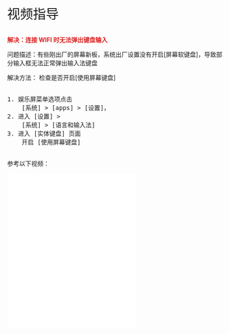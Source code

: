 <p style="font-size:30px;">视频指导</p>

**<font color="#dc2222"> 解决：连接 WIFI 时无法弹出键盘输入 </font>**

问题描述：有些刚出厂的屏幕新板，系统出厂设置没有开启[屏幕软键盘]，导致部分输入框无法正常弹出输入法键盘

解决方法： 检查是否开启[使用屏幕键盘]

<pre>

1. 娱乐屏菜单选项点击 
    [系统] > [apps] > [设置]，
2. 进入 [设置] > 
    [系统] > [语言和输入法]
3. 进入 [实体键盘] 页面
    开启 [使用屏幕键盘]

</pre>

参考以下视频：

<iframe src="//player.bilibili.com/player.html?isOutside=true&aid=112727540370298&bvid=BV1MJhpe7E4N&cid=500001604718142&p=1"
height="360"
autoplay=0
scrolling="no" border="0" frameborder="no" framespacing="0" allowfullscreen="true"></iframe>
